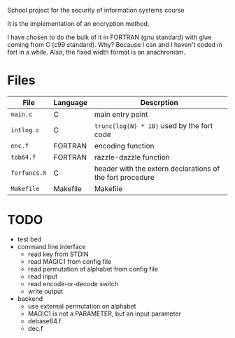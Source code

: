 School project for the security of information systems course

It is the implementation of an encryption method.

I have chosen to do the bulk of it in FORTRAN (gnu standard) with glue coming from C (c99 standard). Why? Because I can and I haven't coded in fort in a while. Also, the fixed width format is an anachronism.

Files
=====

| File | Language | Descrption |
|------|----------|------------|
| `main.c` | C | main entry point |
| `intlog.c` | C | `trunc(log(N) * 10)` used by the fort code |
| `enc.f` | FORTRAN | encoding function |
| `tob64.f` | FORTRAN | razzle-dazzle function |
| `forfuncs.h` | C | header with the extern declarations of the fort procedure |
| `Makefile` | Makefile | Makefile |

TODO
====

* test bed
* command line interface
  - read key from STDIN
  - read MAGIC1 from config file
  - read permutation of alphabet from config file
  - read input
  - read encode-or-decode switch
  - write output
* backend
  - use external permutation on alphabet
  - MAGIC1 is not a PARAMETER, but an input parameter
  - debase64.f
  - dec.f
